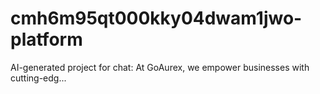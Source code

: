 # cmh6m95qt000kky04dwam1jwo-platform
AI-generated project for chat: At GoAurex, we empower businesses with cutting-edg...
